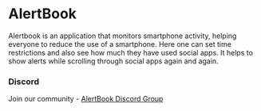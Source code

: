 # AlertBook
Alertbook is an application that monitors smartphone activity, helping everyone to reduce the use of a smartphone. Here one can set time restrictions and also see how much they have used social apps. It helps to show alerts while scrolling through social apps again and again.

### Discord
Join our community - [AlertBook Discord Group](https://discord.gg/ZhbqDN9fz4)
